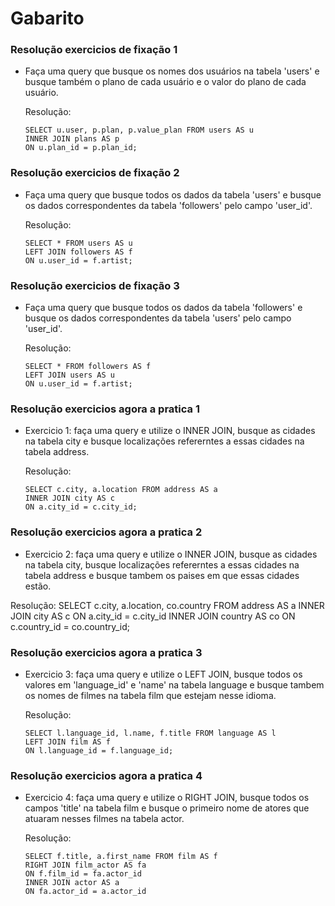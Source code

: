 # Gabarito

### Resolução exercicios de fixação 1
* Faça uma query que busque os nomes dos usuários na tabela 'users' e busque também o plano de cada usuário e o valor do plano de cada usuário.

  Resolução:

      SELECT u.user, p.plan, p.value_plan FROM users AS u
      INNER JOIN plans AS p
      ON u.plan_id = p.plan_id;

### Resolução exercicios de fixação 2
* Faça uma query que busque todos os dados da tabela 'users' e busque os dados correspondentes da tabela 'followers' pelo campo 'user_id'.

  Resolução:

      SELECT * FROM users AS u
      LEFT JOIN followers AS f
      ON u.user_id = f.artist;

### Resolução exercicios de fixação 3
* Faça uma query que busque todos os dados da tabela 'followers' e busque os dados correspondentes da tabela 'users' pelo campo 'user_id'.

  Resolução:

      SELECT * FROM followers AS f
      LEFT JOIN users AS u
      ON u.user_id = f.artist;

### Resolução exercicios agora a pratica 1
* Exercicio 1: faça uma query e utilize o INNER JOIN, busque as cidades na tabela city e busque localizações refererntes a essas cidades na tabela  address.

  Resolução:

      SELECT c.city, a.location FROM address AS a
      INNER JOIN city AS c
      ON a.city_id = c.city_id;

### Resolução exercicios agora a pratica 2
* Exercicio 2: faça uma query e utilize o INNER JOIN, busque as cidades na tabela city, busque localizações refererntes a essas cidades na tabela address e busque tambem os paises em que essas cidades estão.

Resolução:
    SELECT c.city, a.location, co.country FROM address AS a
    INNER JOIN city AS c
    ON a.city_id = c.city_id
    INNER JOIN country AS co
    ON c.country_id = co.country_id;

### Resolução exercicios agora a pratica 3
* Exercicio 3: faça uma query e utilize o LEFT JOIN, busque todos os valores em 'language_id' e 'name' na tabela language e busque tambem os nomes de filmes na tabela film que estejam nesse idioma.

  Resolução:

      SELECT l.language_id, l.name, f.title FROM language AS l
      LEFT JOIN film AS f
      ON l.language_id = f.language_id;

### Resolução exercicios agora a pratica 4
* Exercicio 4: faça uma query e utilize o RIGHT JOIN, busque todos os campos 'title' na tabela film e busque o primeiro nome de atores que atuaram nesses filmes na tabela actor.

  Resolução:

      SELECT f.title, a.first_name FROM film AS f
      RIGHT JOIN film_actor AS fa
      ON f.film_id = fa.actor_id
      INNER JOIN actor AS a
      ON fa.actor_id = a.actor_id